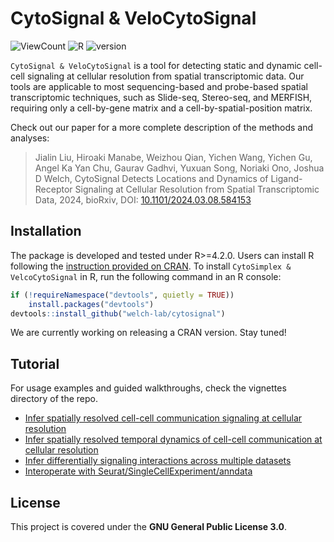 # CytoSignal & VeloCytoSignal
![ViewCount](https://views.whatilearened.today/views/github/welch-lab/cytosignal.svg)
![R](https://img.shields.io/badge/R-4.2.0-blue.svg)
![version](https://img.shields.io/badge/version-0.2.0-brightgreen.svg)


`CytoSignal & VeloCytoSignal` is a tool for detecting static and dynamic cell-cell signaling at cellular resolution from spatial transcriptomic data. Our tools are applicable to most sequencing-based and probe-based spatial transcriptomic techniques, such as Slide-seq, Stereo-seq, and MERFISH, requiring only a cell-by-gene matrix and a cell-by-spatial-position matrix.

Check out our paper for a more complete description of the methods and analyses:

>Jialin Liu, Hiroaki Manabe, Weizhou Qian, Yichen Wang, Yichen Gu, Angel Ka Yan Chu, Gaurav Gadhvi, Yuxuan Song, Noriaki Ono, Joshua D Welch, CytoSignal Detects Locations and Dynamics of Ligand-Receptor Signaling at Cellular Resolution from Spatial Transcriptomic Data, 2024, bioRxiv, DOI: [10.1101/2024.03.08.584153](https://doi.org/10.1101/2024.03.08.584153)

## Installation

The package is developed and tested under R>=4.2.0. Users can install R following the [instruction provided on CRAN](https://cran.r-project.org/). To install `CytoSimplex & VelcoCytoSignal` in R, run the following command in an R console:

```R
if (!requireNamespace("devtools", quietly = TRUE))
    install.packages("devtools")
devtools::install_github("welch-lab/cytosignal")
```

We are currently working on releasing a CRAN version. Stay tuned!

## Tutorial

For usage examples and guided walkthroughs, check the vignettes directory of the repo.

* [Infer spatially resolved cell-cell communication signaling at cellular resolution](https://htmlpreview.github.io/?https://github.com/welch-lab/cytosignal/blob/master/doc/cytosignal.html)
* [Infer spatially resolved temporal dynamics of cell-cell communication at cellular resolution](https://htmlpreview.github.io/?https://github.com/welch-lab/cytosignal/blob/master/doc/velocytosignal.html)
* [Infer differentially signaling interactions across multiple datasets](https://htmlpreview.github.io/?https://github.com/welch-lab/cytosignal/blob/master/doc/multidata.html)
* [Interoperate with Seurat/SingleCellExperiment/anndata](https://htmlpreview.github.io/?https://github.com/welch-lab/cytosignal/blob/master/doc/interoperate.html)

## License
This project is covered under the **GNU General Public License 3.0**.
